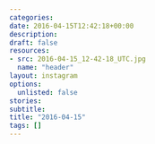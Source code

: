 ```yaml
---
categories:
date: 2016-04-15T12:42:18+00:00
description:
draft: false
resources:
- src: 2016-04-15_12-42-18_UTC.jpg
  name: "header"
layout: instagram
options:
  unlisted: false
stories:
subtitle:
title: "2016-04-15"
tags: []
---
```


 
